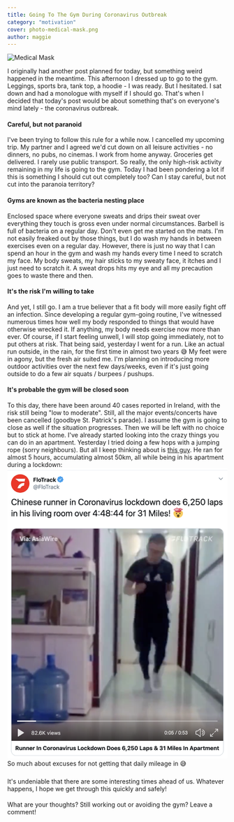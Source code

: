 ```yaml
---
title: Going To The Gym During Coronavirus Outbreak
category: "motivation"
cover: photo-medical-mask.png
author: maggie
---
```

![Medical Mask](./photo-medical-mask.png "Medical Mask")

I originally had another post planned for today, but something weird happened in the meantime. This afternoon I dressed up to go to the gym. Leggings, sports bra, tank top, a hoodie - I was ready.
But I hesitated. I sat down and had a monologue with myself if I should go. That's when I decided that today's post would be about something that's on everyone's mind lately - the coronavirus outbreak.

#### Careful, but not paranoid
I've been trying to follow this rule for a while now. I cancelled my upcoming trip. My partner and I agreed we'd cut down on all leisure activities - no dinners, no pubs, no cinemas. 
I work from home anyway. Groceries get delivered. I rarely use public transport. So really, the only high-risk activity remaining in my life is going to the gym. Today I had been pondering a lot if this is 
something I should cut out completely too? Can I stay careful, but not cut into the paranoia territory? 

#### Gyms are known as the bacteria nesting place
Enclosed space where everyone sweats and drips their sweat over everything they touch is gross even under normal circumstances. Barbell is full of bacteria on a regular day. Don't even get me started on the mats.
I'm not easily freaked out by those things, but I do wash my hands in between exercises even on a regular day. However, there is just no way that I can spend an hour in the gym and wash my hands every time I need to scratch my face.
My body sweats, my hair sticks to my sweaty face, it itches and I just need to scratch it. A sweat drops hits my eye and all my precaution goes to waste there and then.

#### It's the risk I'm willing to take
And yet, I still go. I am a true believer that a fit body will more easily fight off an infection. Since developing a regular gym-going routine, I've witnessed numerous times how well my body responded to things that would have otherwise wrecked it.
If anything, my body needs exercise now more than ever. Of course, if I start feeling unwell, I will stop going immediately, not to put others at risk.
That being said, yesterday I went for a run. Like an actual run outside, in the rain, for the first time in almost two years :sweat_smile: My feet were in agony, but the fresh air suited me. 
I'm planning on introducing more outdoor activities over the next few days/weeks, even if it's just going outside to do a few air squats / burpees / pushups.

#### It's probable the gym will be closed soon
To this day, there have been around 40 cases reported in Ireland, with the risk still being "low to moderate". Still, all the major events/concerts have been cancelled (goodbye St. Patrick's parade). I assume the gym
is going to close as well if the situation progresses. Then we will be left with no choice but to stick at home. I've already started looking into the crazy things you can do in an apartment. 
Yesterday I tried doing a few hops with a jumping rope (sorry neighbours). But all I keep thinking about is [this guy](https://twitter.com/FloTrack/status/1227971942310973442). He ran for almost 5 hours, accumulating almost 50km, all while being in his apartment during a lockdown:
![Chinese-Runner](./chinese-runner.png "Chinese Runner")
So much about excuses for not getting that daily mileage in :sweat_smile: 

#####
It's undeniable that there are some interesting times ahead of us. Whatever happens, I hope we get through this quickly and safely!
####

What are your thoughts? Still working out or avoiding the gym? Leave a comment!

